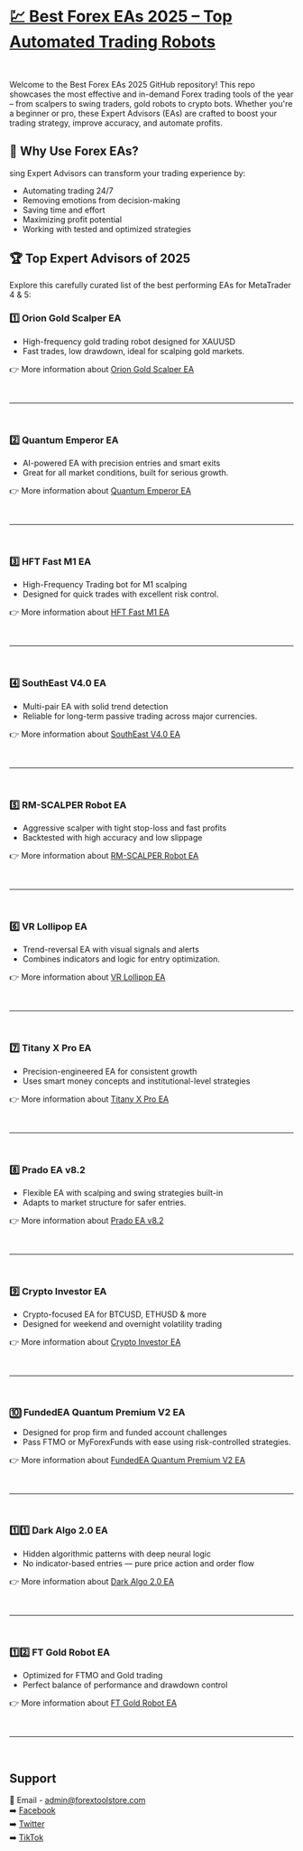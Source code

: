 # <a href="https://forextoolstore.com/">💹 Best Forex EAs 2025 – Top Automated Trading Robots</a>


<br>

Welcome to the Best Forex EAs 2025 GitHub repository! This repo showcases the most effective and in-demand Forex trading tools of the year – from scalpers to swing traders, gold robots to crypto bots. Whether you're a beginner or pro, these Expert Advisors (EAs) are crafted to boost your trading strategy, improve accuracy, and automate profits.

## 🚀 Why Use Forex EAs?

sing Expert Advisors can transform your trading experience by:

- Automating trading 24/7
- Removing emotions from decision-making
- Saving time and effort
- Maximizing profit potential
- Working with tested and optimized strategies

## 🏆 Top Expert Advisors of 2025

Explore this carefully curated list of the best performing EAs for MetaTrader 4 & 5:

### 1️⃣ Orion Gold Scalper EA


- High-frequency gold trading robot designed for XAUUSD
- Fast trades, low drawdown, ideal for scalping gold markets.

👉 More information about <a href="https://forextoolstore.com/product/orion-gold-scalper-ea/">Orion Gold Scalper EA</a>

<br>
<hr>
<br>

### 2️⃣ Quantum Emperor EA


- AI-powered EA with precision entries and smart exits
- Great for all market conditions, built for serious growth.

👉 More information about <a href="https://forextoolstore.com/product/quantum-emperor-ea/">Quantum Emperor EA</a>

<br>
<hr>
<br>

### 3️⃣ HFT Fast M1 EA


- High-Frequency Trading bot for M1 scalping
- Designed for quick trades with excellent risk control.

👉 More information about <a href="https://forextoolstore.com/product/hft-m1-ea/">HFT Fast M1 EA</a>

<br>
<hr>
<br>

### 4️⃣ SouthEast V4.0 EA


- Multi-pair EA with solid trend detection
- Reliable for long-term passive trading across major currencies.

👉 More information about <a href="https://forextoolstore.com/product/hft-m1-ea/">SouthEast V4.0 EA</a>

<br>
<hr>
<br>

### 5️⃣ RM-SCALPER Robot EA


- Aggressive scalper with tight stop-loss and fast profits
- Backtested with high accuracy and low slippage

👉 More information about <a href="https://forextoolstore.com/product/rm-scalper-ea/">RM-SCALPER Robot EA</a>

<br>
<hr>
<br>

### 6️⃣ VR Lollipop EA


- Trend-reversal EA with visual signals and alerts
- Combines indicators and logic for entry optimization.

👉 More information about <a href="https://github.com/FXMastersHub/VR-Lollipop-EA">VR Lollipop EA</a>

<br>
<hr>
<br>

### 7️⃣ Titany X Pro EA


- Precision-engineered EA for consistent growth
- Uses smart money concepts and institutional-level strategies

👉 More information about <a href="https://github.com/FXMastersHub/Titany-X-Pro-EA">Titany X Pro EA</a>

<br>
<hr>
<br>

### 8️⃣ Prado EA v8.2


- Flexible EA with scalping and swing strategies built-in
- Adapts to market structure for safer entries.

👉 More information about <a href="https://github.com/FXMastersHub/Prado-EA-v8.2">Prado EA v8.2</a>

<br>
<hr>
<br>

### 9️⃣ Crypto Investor EA


- Crypto-focused EA for BTCUSD, ETHUSD & more
- Designed for weekend and overnight volatility trading

👉 More information about <a href="https://github.com/FXMastersHub/Crypto-Investor">Crypto Investor EA</a>

<br>
<hr>
<br>

### 🔟 FundedEA Quantum Premium V2 EA


- Designed for prop firm and funded account challenges
- Pass FTMO or MyForexFunds with ease using risk-controlled strategies.

👉 More information about <a href="https://github.com/FXMastersHub/FundedEA-Quantum-Premium-V2">FundedEA Quantum Premium V2 EA</a>

<br>
<hr>
<br>

### 1️⃣1️⃣ Dark Algo 2.0 EA

- Hidden algorithmic patterns with deep neural logic
- No indicator-based entries — pure price action and order flow

👉 More information about <a href="https://forextoolstore.com/product/dark-algo/">Dark Algo 2.0 EA</a>

<br>
<hr>
<br>

### 1️⃣2️⃣ FT Gold Robot EA


- Optimized for FTMO and Gold trading
- Perfect balance of performance and drawdown control

👉 More information about <a href="https://forextoolstore.com/product/ft-gold-robot-ea/">FT Gold Robot EA</a>

<br>
<hr>
<br>

## Support

📩 Email - <a href="mailto:admin@forextoolstore.com">admin@forextoolstore.com</a><br>
➡️ <a href="https://www.facebook.com/share/g/1CBq77wDk1/?mibextid=wwXIfr">Facebook</a><br>
➡️ <a href="https://x.com/forextoolstore?s=21">Twitter</a><br>
➡️ <a href="https://www.tiktok.com/@forextoolstore?_t=ZM-8xItNq9AxHk&_r=1">TikTok</a>



